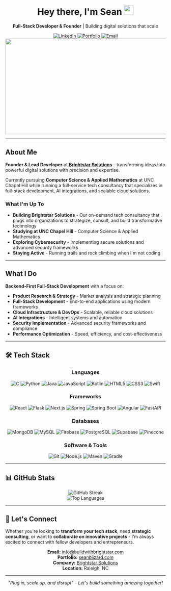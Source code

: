 <div align="center">
  <h1>
    Hey there, I'm Sean
    <img src="https://media.giphy.com/media/hvRJCLFzcasrR4ia7z/giphy.gif" width="30px"/>
  </h1>
  
  <p><strong>Full-Stack Developer & Founder</strong> | Building digital solutions that scale</p>
  
  <div id="badges">
    <a href="https://www.linkedin.com/in/sean-blizard/">
      <img src="https://img.shields.io/badge/LinkedIn-0077B5?style=for-the-badge&logo=linkedin&logoColor=white" alt="LinkedIn"/>
    </a>
    <a href="https://seanblizard.com">
      <img src="https://img.shields.io/badge/Portfolio-FF5722?style=for-the-badge&logo=todoist&logoColor=white" alt="Portfolio"/>
    </a>
    <a href="mailto:info@buildwithbrightstar.com">
      <img src="https://img.shields.io/badge/Email-D14836?style=for-the-badge&logo=gmail&logoColor=white" alt="Email"/>
    </a>
  </div>
  
  <img src="https://miro.medium.com/v2/resize:fit:4800/format:webp/1*IPZto_chtq-97A2J7gKjLA.gif" width="1000" height="300"/>
</div>

---

## About Me

**Founder & Lead Developer** at [**Brightstar Solutions**](https://buildwithbrightstar.com) - transforming ideas into powerful digital solutions with precision and expertise.

Currently pursuing **Computer Science & Applied Mathematics** at UNC Chapel Hill while running a full-service tech consultancy that specializes in full-stack development, AI integrations, and scalable cloud solutions.

### What I'm Up To
- **Building Brightstar Solutions** - Our on-demand tech consultancy that plugs into organizations to strategize, consult, and build transformative technology
- **Studying at UNC Chapel Hill** - Computer Science & Applied Mathematics
- **Exploring Cybersecurity** - Implementing secure solutions and advanced security frameworks
- **Staying Active** - Running trails and rock climbing when I'm not coding

---

## What I Do

**Backend-First Full-Stack Development** with a focus on:
- **Product Research & Strategy** - Market analysis and strategic planning
- **Full-Stack Development** - End-to-end applications using modern frameworks
- **Cloud Infrastructure & DevOps** - Scalable, reliable cloud solutions
- **AI Integrations** - Intelligent systems and automation
- **Security Implementation** - Advanced security frameworks and compliance
- **Performance Optimization** - Speed, efficiency, and cost-effectiveness

---

## 🛠️ Tech Stack

<div align="center">

### Languages
![C](https://img.shields.io/badge/C-00599C?style=for-the-badge&logo=c&logoColor=white)
![Python](https://img.shields.io/badge/Python-3776AB?style=for-the-badge&logo=python&logoColor=white)
![Java](https://img.shields.io/badge/Java-ED8B00?style=for-the-badge&logo=openjdk&logoColor=white)
![JavaScript](https://img.shields.io/badge/JavaScript-F7DF1E?style=for-the-badge&logo=javascript&logoColor=black)
![Kotlin](https://img.shields.io/badge/Kotlin-0095D5?style=for-the-badge&logo=kotlin&logoColor=white)
![HTML5](https://img.shields.io/badge/HTML5-E34F26?style=for-the-badge&logo=html5&logoColor=white)
![CSS3](https://img.shields.io/badge/CSS3-1572B6?style=for-the-badge&logo=css3&logoColor=white)
![Swift](https://img.shields.io/badge/Swift-FA7343?style=for-the-badge&logo=swift&logoColor=white)

### Frameworks
![React](https://img.shields.io/badge/React-20232A?style=for-the-badge&logo=react&logoColor=61DAFB)
![Flask](https://img.shields.io/badge/Flask-000000?style=for-the-badge&logo=flask&logoColor=white)
![Next.js](https://img.shields.io/badge/Next.js-000000?style=for-the-badge&logo=next.js&logoColor=white)
![Spring](https://img.shields.io/badge/Spring-6DB33F?style=for-the-badge&logo=spring&logoColor=white)
![Spring Boot](https://img.shields.io/badge/Spring_Boot-6DB33F?style=for-the-badge&logo=spring-boot&logoColor=white)
![Angular](https://img.shields.io/badge/Angular-DD0031?style=for-the-badge&logo=angular&logoColor=white)
![FastAPI](https://img.shields.io/badge/FastAPI-005571?style=for-the-badge&logo=fastapi)

### Databases
![MongoDB](https://img.shields.io/badge/MongoDB-4EA94B?style=for-the-badge&logo=mongodb&logoColor=white)
![MySQL](https://img.shields.io/badge/MySQL-00000F?style=for-the-badge&logo=mysql&logoColor=white)
![Firebase](https://img.shields.io/badge/Firebase-039BE5?style=for-the-badge&logo=Firebase&logoColor=white)
![PostgreSQL](https://img.shields.io/badge/PostgreSQL-316192?style=for-the-badge&logo=postgresql&logoColor=white)
![Supabase](https://img.shields.io/badge/Supabase-3ECF8E?style=for-the-badge&logo=supabase&logoColor=white)
![Pinecone](https://img.shields.io/badge/Pinecone-000000?style=for-the-badge&logo=pinecone&logoColor=white)

### Software & Tools
![Git](https://img.shields.io/badge/Git-F05032?style=for-the-badge&logo=git&logoColor=white)
![Node.js](https://img.shields.io/badge/Node.js-43853D?style=for-the-badge&logo=node.js&logoColor=white)
![Maven](https://img.shields.io/badge/Apache%20Maven-C71A36?style=for-the-badge&logo=Apache%20Maven&logoColor=white)
![Gradle](https://img.shields.io/badge/Gradle-02303A?style=for-the-badge&logo=Gradle&logoColor=white)

</div>

---

## 📊 GitHub Stats

<div align="center">
  <img src="https://github-readme-streak-stats.herokuapp.com?user=sblizard&theme=dark&hide_border=true" alt="GitHub Streak" />
</div>

<div align="center">
  <img src="https://github-readme-stats.vercel.app/api/top-langs/?username=sblizard&layout=compact&theme=vision-friendly-dark" alt="Top Languages" />
</div>

---

## 🤝 Let's Connect

Whether you're looking to **transform your tech stack**, need **strategic consulting**, or want to **collaborate on innovative projects** - I'm always excited to connect with fellow developers and entrepreneurs.

<div align="center">
  
**Email:** [info@buildwithbrightstar.com](mailto:info@buildwithbrightstar.com)  
**Portfolio:** [seanblizard.com](https://seanblizard.com)  
**Company:** [Brightstar Solutions](https://buildwithbrightstar.com)  
**Location:** Raleigh, NC

</div>

---

<div align="center">
  <i>"Plug in, scale up, and disrupt" - Let's build something amazing together!</i>
</div>
